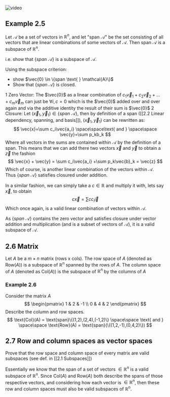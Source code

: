 ![video](https://www.youtube.com/watchv=Qw4qSq0lgJ4&ab_channel=MathCoursesbyDr.Ebrahimian)
## Example 2.5 
Let $\mathcal{A}$ be a set of vectors in $\mathbb{R}^n$, and let "span $\mathcal{A}$" be the set consisting of all vectors that are linear combinations of some vectors of $\mathcal{A}$. Then span $\mathcal{A}$ is a subspace of $\mathbb{R}^n$. 

i.e. show that $\{span \text{ } \mathcal{A}\}$ is a subspace of $\mathcal{A}$.

Using the subspace criterion:
- show $\vec{0} \in \{span \text{ } \mathcal{A}\}$ 
- Show that $\{span \text{ } \mathcal{A}\}$ is closed.

1 Zero Vector:
The $\vec{0}$ as a linear combination of $c_1 \vec{v}_1 + c_2 \vec{v}_2 + ... + c_m\vec{v}_m$ can just be $\forall i, c=0$ which is the $\vec{0}$ added over and over again and via the additive identity the result of their sum is $\vec{0}$
2 Closure:
Let $(\vec{x}_1,\vec{y}_1)\in \{span \text{ } \mathcal{A}\}$, then by definition of a span ([[2.2 Linear dependency, spanning, and basis]]), $(\vec{x}_1,\vec{y}_1)$ can be rewritten as:
$$
\vec{x}=\sum c_i\vec{a_i} \space\space\text{ and } \space\space \vec{y}=\sum p_kb_k
$$
Where all vectors in the sums are contained within $\mathcal{A}$ by the definition of a span. This means that we can add there two vectors $\vec{x}$ and $\vec{y}$ to obtain a $\vec{z}$ the fashion
$$
\vec{x} + \vec{y} = \sum c_i\vec{a_i} +\sum p_k\vec{b}_k = \vec{z}
$$
Which of course, is another linear combination of the vectors within $\mathcal{A}$. Thus  $\{span \text{ } \mathcal{A}\}$ satisfies closured under addition.

In a similar fashion, we can simply take a $c \in \mathbb{R}$ and multiply it with, lets say $\vec{x}$, to obtain
$$
c \vec{x} = \sum cc_i\vec{i}
$$
Which once again, is a valid linear combination of vectors within $\mathcal{A}$.

As $\{span \text{ } \mathcal{A}\}$ contains the zero vector and satisfies closure under vector addition and multiplication (and is a subset of vectors of $\mathcal{A}$), it is a valid subspace of $\mathcal{A}$.
## 2.6 Matrix
Let $A$ be a $m\times n$ matrix (rows x cols). The row space of $A$ (denoted as $\text{Row}(A)$) is a subspace of $\mathbb{R}^n$ spanned by the rows of $A$. The column space of $A$ (denoted as $\text{Col}(A)$) is the subspace of $\mathbb{R}^n$ by the columns of $A$  
### Example 2.6
Consider the matrix $A$
$$
\begin{pmatrix}
1 & 2 & -1 \\
0 & 4 & 2
\end{pmatrix}
$$
Describe the column and row spaces.
$$
\text{Col}(A) = \text{span}\{(1,2),(2,4),(-1,2)\} \space\space \text{ and } \space\space \text{Row}(A) = \text{span}(\{(1,2,-1),(0,4,2)\})
$$
## 2.7 Row and column spaces as vector spaces
Prove that the row space and column space of every matrix are valid subspaces (see def. in [[2.1 Subspaces]])

Essentially we know that the span of a set of vectors $\in \mathbb{R}^n$ is a valid subspace of $\mathbb{R}^n$. Since $\text{Col}(A)$ and $\text{Row}(A)$ both describe the spans of those respective vectors, and considering how each vector is $\in \mathbb{R}^n$, then these row and column spaces must also be valid subspaces of $\mathbb{R}^n$.

